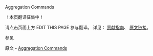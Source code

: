  Aggregation Commands

 ！本页翻译征集中！

请点击页面上方 EDIT THIS PAGE 参与翻译。
详见：
[贡献指南]( https://github.com/JinMuInfo/MongoDB-Manual-zh/blob/master/CONTRIBUTING.md )、
[原文链接](  https://docs.mongodb.com/manual/reference/operator/aggregation/interface/  )。

 参见

原文 - [Aggregation Commands]( https://docs.mongodb.com/manual/reference/operator/aggregation/interface/ )

